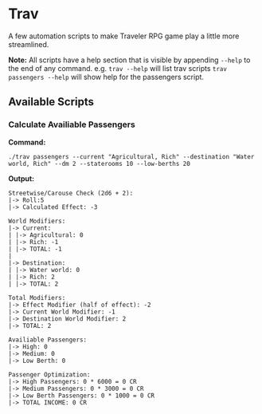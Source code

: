 # Trav

A few automation scripts to make Traveler RPG game play a little more streamlined.

**Note:** All scripts have a help section that is visible by appending ```--help``` to the end of any command. e.g. ```trav --help``` will list trav scripts ```trav passengers --help``` will show help for the passengers script.


## Available Scripts

### Calculate Availiable Passengers

**Command:**
```
./trav passengers --current "Agricultural, Rich" --destination "Water world, Rich" --dm 2 --staterooms 10 --low-berths 20
```

**Output:**
```
Streetwise/Carouse Check (2d6 + 2):
|-> Roll:5
|-> Calculated Effect: -3

World Modifiers:
|-> Current:
| |-> Agricultural: 0
| |-> Rich: -1
| |-> TOTAL: -1
|
|-> Destination:
| |-> Water world: 0
| |-> Rich: 2
| |-> TOTAL: 2

Total Modifiers:
|-> Effect Modifier (half of effect): -2
|-> Current World Modifier: -1
|-> Destination World Modifier: 2
|-> TOTAL: 2

Availiable Passengers:
|-> High: 0
|-> Medium: 0
|-> Low Berth: 0

Passenger Optimization:
|-> High Passengers: 0 * 6000 = 0 CR
|-> Medium Passengers: 0 * 3000 = 0 CR
|-> Low Berth Passengers: 0 * 1000 = 0 CR
|-> TOTAL INCOME: 0 CR
```

